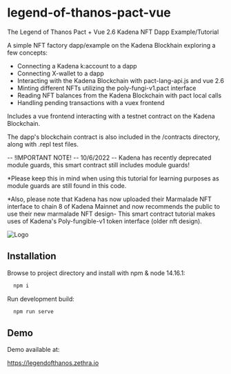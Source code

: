
# legend-of-thanos-pact-vue


The Legend of Thanos Pact + Vue 2.6 Kadena NFT Dapp Example/Tutorial

A simple NFT factory dapp/example on the Kadena Blockhain exploring a few concepts:

- Connecting a Kadena k:account to a dapp
- Connecting X-wallet to a dapp
- Interacting with the Kadena Blockchain with pact-lang-api.js and vue 2.6
- Minting different NFTs utilizing the poly-fungi-v1.pact interface
- Reading NFT balances from the Kadena Blockchain with pact local calls
- Handling pending transactions with a vuex frontend 

Includes a vue frontend interacting with a testnet contract on the Kadena Blockchain.

The dapp's blockchain contract is also included in the /contracts directory, along with .repl test files.

-- !IMPORTANT NOTE! -- 10/6/2022 -- Kadena has recently deprecated module guards, this smart contract still includes module guards!

*Please keep this in mind when using this tutorial for learning purposes as module guards are still found in this code.

*Also, please note that Kadena has now uploaded their Marmalade NFT interface to chain 8 of Kadena Mainnet and now recommends the public to use their new marmalade NFT design- This smart contract tutorial makes uses of Kadena's Poly-fungible-v1 token interface (older nft design).

![Logo](https://legendofthanos.zethra.io/legendofthanos.png)


## Installation

Browse to project directory and install with npm & node 14.16.1:

```bash
  npm i
```

Run development build:

```bash
  npm run serve
```

    
## Demo

Demo available at:

https://legendofthanos.zethra.io

